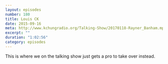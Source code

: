 ```yaml
---
layout: episodes
number: 180
title: Louis CK
date: 2015-09-16
meta: http://www.kchungradio.org/Talking-Show/20170118-Rayner_Banham.mp3
excerpt: ""
duration: "1:02:56"
category: episodes
---
```


This is where we on the talking show just gets a pro to take over instead. 
